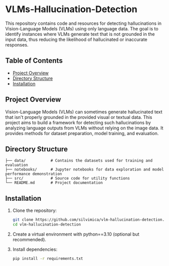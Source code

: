 # VLMs-Hallucination-Detection

This repository contains code and resources for detecting hallucinations in Vision-Language Models (VLMs) using only language data. The goal is to identify instances where VLMs generate text that is not grounded in the input data, thus reducing the likelihood of hallucinated or inaccurate responses.

## Table of Contents

- [Project Overview](#project-overview)
- [Directory Structure](#directory-structure)
- [Installation](#installation)

## Project Overview

Vision-Language Models (VLMs) can sometimes generate hallucinated text that isn't properly grounded in the provided visual or textual data. This project aims to build a framework for detecting such hallucinations by analyzing language outputs from VLMs without relying on the image data. It provides methods for dataset preparation, model training, and evaluation.

## Directory Structure
```plaintext
├── data/           # Contains the datasets used for training and evaluation
├── notebooks/      # Jupyter notebooks for data exploration and model performance demonstration
├── src/            # Source code for utility functions
└── README.md       # Project documentation
```

## Installation

1. Clone the repository:
   ```bash
   git clone https://github.com/silvimica/vlm-hallucination-detection.git
   cd vlm-hallucination-detection
   ```

2. Create a virtual environment with python==3.10 (optional but recommended).

3. Install dependencies:
   ```bash
   pip install -r requirements.txt
   ```
